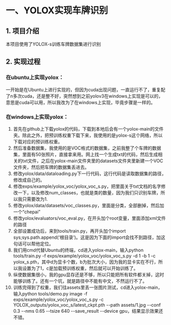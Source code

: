 # 一、YOLOX实现车牌识别

## 1\. 项目介绍

本项目使用了YOLOX-s训练车牌数据集进行识别

## 2\. 实现过程

### 在ubuntu上实现yolox：
一开始是在Ubuntu上进行实现的，但因为cuda出现问题，一直运行不了，重复配了n多次cuda，还是整不好，突然想到之前yolov3在windows上实现是可以的，意思是cuda可以用，所以我改为了在windows上实现，毕竟步骤是一样的。

### 在windows上实现yolox：
1.  首先在github上下载yolox的代码，下载到本地后会有一个yolox-main的文件夹。除此之外，把预训练权重下载下来，我使用的是yolox-s这个网络，所以下载对应的预训练权重。
2.  然后准备数据集，我使用的是VOC格式的数据集，之前我整了个车牌的数据集，里面有50张照片，直接拿来用。网上找一个生成txt的代码，然后生成相关的txt文件，之后在yolox-main文件夹里的datasets文件夹里新建一个VOC文件夹，然后把车牌的数据集丢进去。
3.  修改yolox/data/dataloading.py下一行代码，这行代码是读取数据集的路径，修改成自己的。
4.  修改exps/example/yolox_voc/yolox_voc_s.py，把里面关于txt文档的名字修改一下，以及修改num_classes，也就是类的数量，因为我们只识别车牌，所以我只需要改为1.
5.  修改yolox/data/datasets/voc_classes.py，里面是分类，全部删掉，然后加一个“chepai”
6.  修改yolox/evaluators/voc_eval.py，在开头加个root变量，里面添加xml文件的路径
7.  全部设置成功后，来到tools/train.py，再开头加个import sys;sys.path.append(‘根目录’)。这是因为下面的import会找不到路径，加这句话可以帮他定位。
8.  我们用cmd代替Ubuntu的终端，cd进入yolox-main，输入python tools/train.py -f exps/example/yolox_voc/yolox_voc_s.py -d 1 -b 1 -c yolox_s.pth，其中d为显卡个数，b为批次大小，因为我的显卡实在不行，所以我设置为了1，c是加载预训练权重，然后就可以开始训练了。
9.  纵使数据集很小，我的gpu显存还是不够，所以只能把所有软件都关掉，这时能够训练了。还有一个坑，就是路径中不能有中文，不然运行不了。
10.  训练完得到了权重，我们往assets里丢一张图片测试，cd进入yolox-main，输入python tools/demo.py image -f exps/example/yolox_voc/yolox_voc_s.py -c YOLOX_outputs/yolox_voc_s/latest_ckpt.pth --path assets/1.jpg --conf 0.3 --nms 0.65 --tsize 640 --save_result --device gpu，结果显示效果还不错。